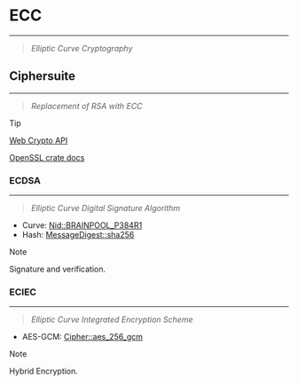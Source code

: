 # ECC
---
> *Elliptic Curve Cryptography*

## Ciphersuite
---
> *Replacement of RSA with ECC*

> [!Tip]
> [Web Crypto API](https://developer.mozilla.org/en-US/docs/Web/API/Web_Crypto_API)
>
> [OpenSSL crate docs](https://docs.rs/openssl/latest/openssl/index.html)

### ECDSA
---
> *Elliptic Curve Digital Signature Algorithm*

- Curve: [Nid::BRAINPOOL_P384R1](https://docs.rs/openssl/latest/openssl/nid/struct.Nid.html#associatedconstant.BRAINPOOL_P384R1)
- Hash: [MessageDigest::sha256](https://docs.rs/openssl/latest/openssl/hash/struct.MessageDigest.html#method.sha256)

> [!Note]
> Signature and verification.

### ECIEC
---
> *Elliptic Curve Integrated Encryption Scheme*

- AES-GCM: [Cipher::aes_256_gcm](https://docs.rs/openssl/latest/openssl/cipher/struct.Cipher.html#method.aes_256_gcm)

> [!Note]
> Hybrid Encryption.
